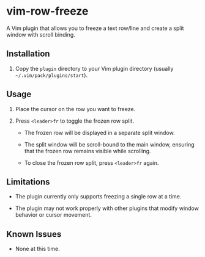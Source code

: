 # vim-row-freeze

A Vim plugin that allows you to freeze a text row/line and create a split window with scroll binding.

## Installation

1. Copy the `plugin` directory to your Vim plugin directory (usually `~/.vim/pack/plugins/start`).

## Usage

1. Place the cursor on the row you want to freeze.

2. Press `<leader>fr` to toggle the frozen row split.

   - The frozen row will be displayed in a separate split window.

   - The split window will be scroll-bound to the main window, ensuring that the frozen row remains visible while scrolling.

   - To close the frozen row split, press `<leader>fr` again.

## Limitations

- The plugin currently only supports freezing a single row at a time.

- The plugin may not work properly with other plugins that modify window behavior or cursor movement.

## Known Issues

- None at this time.

